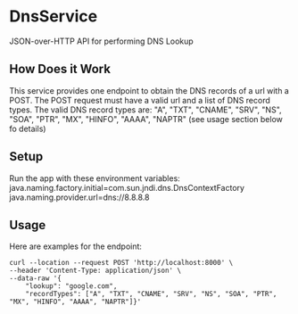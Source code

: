 # DnsService
JSON-over-HTTP API for performing DNS Lookup

## How Does it Work

This service provides one endpoint to obtain the DNS records of a url with a POST. The POST request must have a valid url and a list of DNS record types. 
The valid DNS record types are: "A", "TXT", "CNAME", "SRV", "NS", "SOA", "PTR", "MX", "HINFO", "AAAA", "NAPTR" (see usage section below fo details)

## Setup

Run the app with these environment variables:
java.naming.factory.initial=com.sun.jndi.dns.DnsContextFactory
java.naming.provider.url=dns://8.8.8.8

## Usage

Here are examples for the endpoint:

```text
curl --location --request POST 'http://localhost:8000' \
--header 'Content-Type: application/json' \
--data-raw '{
    "lookup": "google.com", 
    "recordTypes": ["A", "TXT", "CNAME", "SRV", "NS", "SOA", "PTR", "MX", "HINFO", "AAAA", "NAPTR"]}'

```


